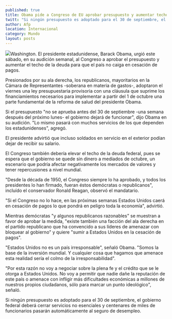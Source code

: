```yaml
---
published: true
title: Obama pide a Congreso de EU aprobar presupuesto y aumentar techo de deuda
twitt: "Si ningún presupuesto es adoptado para el 30 de septiembre, el gobierno federal deberá cerrar servicios no esenciales y centenares de miles de funcionarios pasarán automáticamente al seguro de desempleo"
author: Afp
location: Internacional
category: Mundo
layout: posts
---
```


![](http://i.imgur.com/AXQ49hom.jpg)Washington. El presidente estadunidense, Barack Obama, urgió este sábado, en su audición semanal, al Congreso a aprobar el presupuesto y aumentar el techo de la deuda para que el país no caiga en cesación de pagos.

Presionados por su ala derecha, los republicanos, mayoritarios en la Cámara de Representantes -soberana en materia de gastos-, adoptaron el viernes una ley presupuestaria provisoria con una cláusula que suprime los financiamientos necesarios para implementar a partir del 1 de octubre una parte fundamental de la reforma de salud del presidente Obama.

Si el presupuesto "no se aprueba antes del 30 de septiembre -una semana después del próximo lunes- el gobierno dejará de funcionar", dijo Obama en su audición. "Lo mismo pasará con muchos servicios de los que dependen los estadunidenses", agregó.

El presidente advirtió que incluso soldados en servicio en el exterior podían dejar de recibir su salario.

El Congreso también debería elevar el techo de la deuda federal, pues se espera que el gobierno se quede sin dinero a mediados de octubre, un escenario que podría afectar negativamente los mercados de valores y tener repercusiones a nivel mundial.

"Desde la década de 1950, el Congreso siempre lo ha aprobado, y todos los presidentes lo han firmado, fueran éstos demócratas o republicanos", incluído el conservador Ronald Reagan, observó el mandatario.

"Si el Congreso no lo hace, en las próximas semanas Estados Unidos caerá en cesación de pagos lo que pondrá en peligro toda la economía", advirtió.

Mientras demócratas "y algunos republicanos razonables" se muestran a favor de aprobar la medida, "existe también una facción del ala derecha en el partido republicano que ha convencido a sus líderes de amenazar con bloquear al gobierno" y quiere "sumir a Estados Unidos en la cesación de pagos".

"Estados Unidos no es un país irresponsable", señaló Obama. "Somos la base de la inversión mundial. Y cualquier cosa que hagamos que amenace esta realidad sería el colmo de la irresponsabilidad".

"Por esta razón no voy a negociar sobre la plena fe y el crédito que se le otorga a Estados Unidos. No voy a permitir que nadie dañe la reputación de este país o amenace con infligir más dificultades económicas a millones de nuestros propios ciudadanos, sólo para marcar un punto ideológico", señaló.

Si ningún presupuesto es adoptado para el 30 de septiembre, el gobierno federal deberá cerrar servicios no esenciales y centenares de miles de funcionarios pasarán automáticamente al seguro de desempleo.
